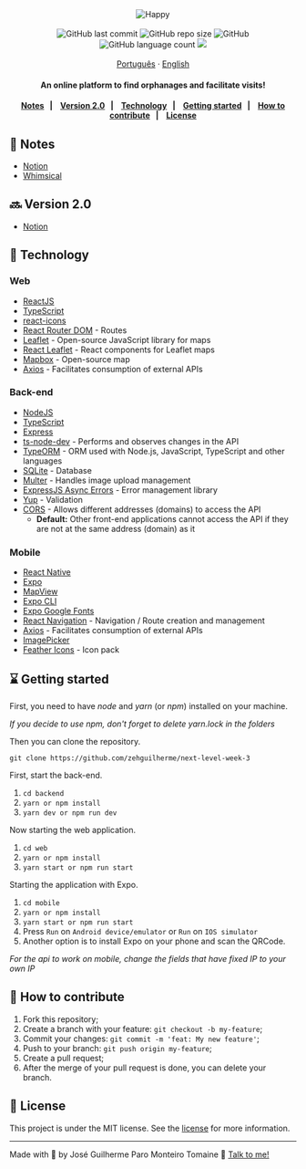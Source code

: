 <div align="center">
  <img src="./.github/images/happy-wallpaper.png" alt="Happy">
</div>

<br>

<div align="center">
  <img alt="GitHub last commit" src="https://img.shields.io/github/last-commit/zehguilherme/next-level-week-3">
  <img alt="GitHub repo size" src="https://img.shields.io/github/repo-size/zehguilherme/next-level-week-3">
  <img alt="GitHub" src="https://img.shields.io/github/license/zehguilherme/next-level-week-3">
  <img alt="GitHub language count" src="https://img.shields.io/github/languages/count/zehguilherme/next-level-week-3">
  <a href="https://www.codacy.com/gh/zehguilherme/next-level-week-3/dashboard?utm_source=github.com&amp;utm_medium=referral&amp;utm_content=zehguilherme/next-level-week-3&amp;utm_campaign=Badge_Grade"><img src="https://app.codacy.com/project/badge/Grade/6155883a9ecb404b94e3331870ac01c5"/></a>
</div>

<br/>

<div align="center">
  <a href="README.md">Português</a>
  ·
  <a href="README-en.md">English</a>
</div>

<h4 align="center">
    An online platform to find orphanages and facilitate visits!
<h4>

<p align="center">
    <a href="#-notes">Notes</a>&nbsp;&nbsp;&nbsp;|&nbsp;&nbsp;&nbsp;
    <a href="#-version-2.0">Version 2.0</a>&nbsp;&nbsp;&nbsp;|&nbsp;&nbsp;&nbsp;
    <a href="#-technology">Technology</a>&nbsp;&nbsp;&nbsp;|&nbsp;&nbsp;&nbsp;
    <a href="#-getting-started">Getting started</a>&nbsp;&nbsp;&nbsp;|&nbsp;&nbsp;&nbsp;
    <a href="#-how-to-contribute">How to contribute</a>&nbsp;&nbsp;&nbsp;|&nbsp;&nbsp;&nbsp;
    <a href="#-license">License</a>
</p>

## 📑 Notes

- [Notion](https://www.notion.so/zehguilherme/Next-Level-Week-3-046a7aba8f01449c83ee703dc5179678)
- [Whimsical](https://whimsical.com/274zcYohMkuKniSofKqybu@2Ux7TurymN3wR4njNjrw)

## 🔜 Version 2.0

- [Notion](https://www.notion.so/Vers-o-2-0-do-Happy-c754db7a4d41469e8c2d00fcf75392c4)

## 🚀 Technology

### Web

- [ReactJS](https://pt-br.reactjs.org/)
- [TypeScript](https://www.typescriptlang.org/)
- [react-icons](https://react-icons.github.io/react-icons/)
- [React Router DOM](https://reactrouter.com/web/guides/quick-start) - Routes
- [Leaflet](https://leafletjs.com/) - Open-source JavaScript library for maps
- [React Leaflet](https://react-leaflet.js.org/) - React components for Leaflet maps
- [Mapbox](https://www.mapbox.com/) - Open-source map
- [Axios](https://github.com/axios/axios) - Facilitates consumption of external APIs

### Back-end

- [NodeJS](https://nodejs.org/pt-br/)
- [TypeScript](https://www.typescriptlang.org/)
- [Express](https://expressjs.com/)
- [ts-node-dev](https://www.npmjs.com/package/ts-node-dev) - Performs and observes changes in the API
- [TypeORM](https://typeorm.io/) - ORM used with Node.js, JavaScript, TypeScript and other languages
- [SQLite](https://www.sqlite.org/index.html) - Database
- [Multer](https://www.npmjs.com/package/multer) - Handles image upload management
- [ExpressJS Async Errors](https://www.npmjs.com/package/express-async-errors) - Error management library
- [Yup](https://github.com/jquense/yup) - Validation
- [CORS](https://developer.mozilla.org/pt-BR/docs/Web/HTTP/Controle_Acesso_CORS) - Allows different addresses (domains) to access the API
  - **Default:** Other front-end applications cannot access the API if they are not at the same address (domain) as it

### Mobile

- [React Native](https://reactnative.dev/)
- [Expo](https://expo.io/)
- [MapView](https://docs.expo.io/versions/latest/sdk/map-view/)
- [Expo CLI](https://docs.expo.io/workflow/expo-cli/)
- [Expo Google Fonts](https://github.com/expo/google-fonts)
- [React Navigation](https://reactnavigation.org/) - Navigation / Route creation and management
- [Axios](https://github.com/axios/axios) - Facilitates consumption of external APIs
- [ImagePicker](https://docs.expo.io/versions/latest/sdk/imagepicker/)
- [Feather Icons](https://feathericons.com/) - Icon pack

## ⌛ Getting started

First, you need to have *node* and *yarn* (or *npm*) installed on your machine.

*If you decide to use npm, don't forget to delete yarn.lock in the folders*

Then you can clone the repository.

`git clone https://github.com/zehguilherme/next-level-week-3`

First, start the back-end.

1. `cd backend`
2. `yarn or npm install`
3. `yarn dev or npm run dev`

Now starting the web application.

1. `cd web`
2. `yarn or npm install`
3. `yarn start or npm run start`

Starting the application with Expo.

1. `cd mobile`
2. `yarn or npm install`
3. `yarn start or npm run start`
4. Press `Run` on `Android device/emulator` or `Run` on `IOS simulator`
5. Another option is to install Expo on your phone and scan the QRCode.

*For the api to work on mobile, change the fields that have fixed IP to your own IP*

## 🤔 How to contribute

1. Fork this repository;
2. Create a branch with your feature: `git checkout -b my-feature`;
3. Commit your changes: `git commit -m 'feat: My new feature'`;
4. Push to your branch: `git push origin my-feature`;
5. Create a pull request;
6. After the merge of your pull request is done, you can delete your branch.

## 📝 License

This project is under the MIT license. See the [license](LICENSE) for more information.

---

Made with 💟 by José Guilherme Paro Monteiro Tomaine 👋 [Talk to me!](https://www.linkedin.com/in/jos%C3%A9-guilherme-paro-monteiro-tomaine/)
